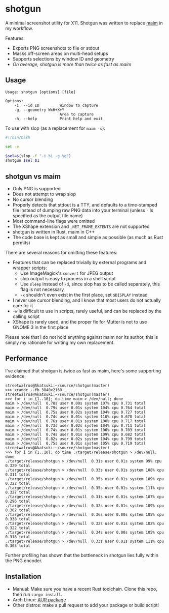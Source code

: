 # shotgun

A minimal screenshot utility for X11. Shotgun was written to replace
[maim](https://github.com/naelstrof/maim) in my workflow.

Features:
- Exports PNG screenshots to file or stdout
- Masks off-screen areas on multi-head setups
- Supports selections by window ID and geometry
- *On average, shotgun is more than twice as fast as maim*

## Usage

```
Usage: shotgun [options] [file]

Options:
    -i, --id ID         Window to capture
    -g, --geometry WxH+X+Y
                        Area to capture
    -h, --help          Print help and exit
```

To use with slop (as a replacement for `maim -s`):
```bash
#!/bin/bash

set -e

$sel=$(slop -f "-i %i -g %g")
shotgun $sel $1
```

## shotgun vs maim

- Only PNG is supported
- Does not attempt to wrap slop
- No cursor blending
- Properly detects that stdout is a TTY, and defaults to a time-stamped file
  instead of dumping raw PNG data into your terminal (unless `-` is specified as
  the output file name)
- Most command-line flags were omitted
- The XShape extension and `_NET_FRAME_EXTENTS` are not supported
- shotgun is written in Rust, maim in C++
- The code base is kept as small and simple as possible (as much as Rust
  permits)

There are several reasons for omitting these features:
- Features that can be replaced trivially by external programs and wrapper
  scripts:
  - Use ImageMagick's `convert` for JPEG output
  - slop output is easy to process in a shell script
  - Use `sleep` instead of `-d`, since slop has to be called separately, this
    flag is not necessary
  - `-x` shouldn't even exist in the first place, set `$DISPLAY` instead
- I never use cursor blending, and I know that most users do not actually care
  for it
- `-w` is difficult to use in scripts, rarely useful, and can be replaced by the
  calling script
- XShape is rarely used, and the proper fix for Mutter is not to use GNOME 3 in
  the first place

Please note that I do not hold anything against maim nor its author, this is
simply my rationale for writing my own replacement.

## Performance

I've claimed that shotgun is twice as fast as maim, here's some supporting
evidence:

```
streetwalrus@Akatsuki:~/source/shotgun(master)
>>> xrandr --fb 3840x2160
streetwalrus@Akatsuki:~/source/shotgun(master)
>>> for i in {1..10}; do time maim > /dev/null; done
maim > /dev/null  0.78s user 0.00s system 107% cpu 0.731 total
maim > /dev/null  0.79s user 0.01s system 104% cpu 0.764 total
maim > /dev/null  0.75s user 0.02s system 104% cpu 0.727 total
maim > /dev/null  0.74s user 0.01s system 110% cpu 0.678 total
maim > /dev/null  0.76s user 0.01s system 108% cpu 0.717 total
maim > /dev/null  0.73s user 0.02s system 104% cpu 0.711 total
maim > /dev/null  0.74s user 0.01s system 106% cpu 0.703 total
maim > /dev/null  0.74s user 0.01s system 109% cpu 0.682 total
maim > /dev/null  0.82s user 0.02s system 104% cpu 0.799 total
maim > /dev/null  0.75s user 0.01s system 105% cpu 0.719 total
streetwalrus@Akatsuki:~/source/shotgun(master)
>>> for i in {1..10}; do time ./target/release/shotgun > /dev/null; done
./target/release/shotgun > /dev/null  0.31s user 0.01s system 99% cpu 0.320 total
./target/release/shotgun > /dev/null  0.33s user 0.01s system 108% cpu 0.311 total
./target/release/shotgun > /dev/null  0.35s user 0.01s system 109% cpu 0.322 total
./target/release/shotgun > /dev/null  0.35s user 0.01s system 111% cpu 0.327 total
./target/release/shotgun > /dev/null  0.31s user 0.01s system 107% cpu 0.296 total
./target/release/shotgun > /dev/null  0.32s user 0.01s system 109% cpu 0.302 total
./target/release/shotgun > /dev/null  0.36s user 0.00s system 105% cpu 0.338 total
./target/release/shotgun > /dev/null  0.32s user 0.01s system 102% cpu 0.322 total
./target/release/shotgun > /dev/null  0.34s user 0.00s system 105% cpu 0.318 total
./target/release/shotgun > /dev/null  0.33s user 0.01s system 111% cpu 0.303 total
```

Further profiling has shown that the bottleneck in shotgun lies fully within the
PNG encoder.

## Installation

- Manual: Make sure you have a recent Rust toolchain. Clone this repo, then run
  `cargo install`.
- Arch Linux: [AUR package](https://aur.archlinux.org/packages/shotgun/)
- Other distros: make a pull request to add your package or build script!
